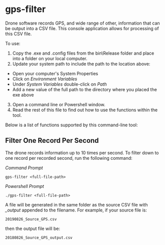 # gps-filter
Drone software records GPS, and wide range of other, information that can be output into a CSV file. This console application allows for processing of this CSV file.

To use:

1. Copy the .exe and .config files from the bin\Release folder and place into a folder on your local computer.
2. Update your system path to include the path to the location above:
  - Open your computer's System Properties
  - Click on *Environment Variables*
  - Under *System Variables* double-click on *Path*
  - Add a new value of the full path to the directory where you placed the exe above
3. Open a command line or Powershell window.
4. Read the rest of this file to find out how to use the functions within the tool.

Below is a list of functions supported by this command-line tool:

## Filter One Record Per Second
The drone records information up to 10 times per second. To filter down to one record per recorded second, run the following command:

*Command Prompt*

    gps-filter <full-file-path>

*Powershell Prompt*

    ./gps-filter <full-file-path>

A file will be generated in the same folder as the source CSV file with *_output* appended to the filename. For example, if your source file is:

    20190826_Source_GPS.csv

then the output file will be:

    20180826_Source_GPS_output.csv

